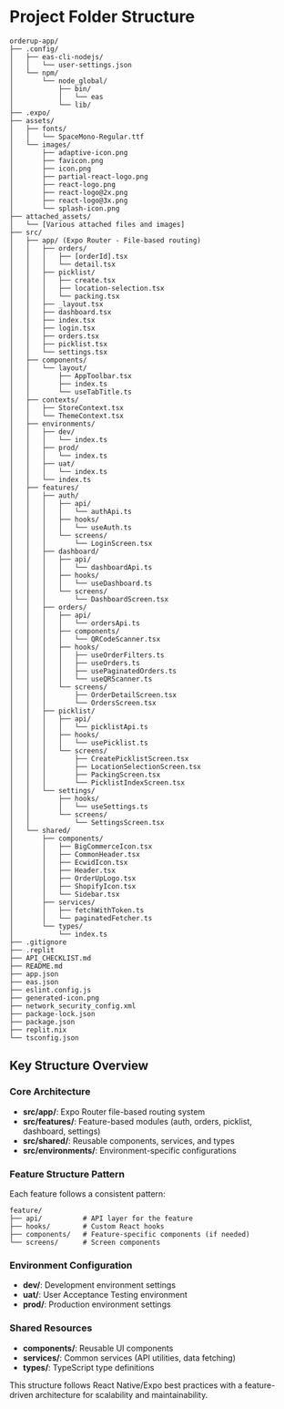 
# Project Folder Structure

```
orderup-app/
├── .config/
│   ├── eas-cli-nodejs/
│   │   └── user-settings.json
│   └── npm/
│       └── node_global/
│           ├── bin/
│           │   └── eas
│           └── lib/
├── .expo/
├── assets/
│   ├── fonts/
│   │   └── SpaceMono-Regular.ttf
│   └── images/
│       ├── adaptive-icon.png
│       ├── favicon.png
│       ├── icon.png
│       ├── partial-react-logo.png
│       ├── react-logo.png
│       ├── react-logo@2x.png
│       ├── react-logo@3x.png
│       └── splash-icon.png
├── attached_assets/
│   └── [Various attached files and images]
├── src/
│   ├── app/ (Expo Router - File-based routing)
│   │   ├── orders/
│   │   │   ├── [orderId].tsx
│   │   │   └── detail.tsx
│   │   ├── picklist/
│   │   │   ├── create.tsx
│   │   │   ├── location-selection.tsx
│   │   │   └── packing.tsx
│   │   ├── _layout.tsx
│   │   ├── dashboard.tsx
│   │   ├── index.tsx
│   │   ├── login.tsx
│   │   ├── orders.tsx
│   │   ├── picklist.tsx
│   │   └── settings.tsx
│   ├── components/
│   │   └── layout/
│   │       ├── AppToolbar.tsx
│   │       ├── index.ts
│   │       └── useTabTitle.ts
│   ├── contexts/
│   │   ├── StoreContext.tsx
│   │   └── ThemeContext.tsx
│   ├── environments/
│   │   ├── dev/
│   │   │   └── index.ts
│   │   ├── prod/
│   │   │   └── index.ts
│   │   ├── uat/
│   │   │   └── index.ts
│   │   └── index.ts
│   ├── features/
│   │   ├── auth/
│   │   │   ├── api/
│   │   │   │   └── authApi.ts
│   │   │   ├── hooks/
│   │   │   │   └── useAuth.ts
│   │   │   └── screens/
│   │   │       └── LoginScreen.tsx
│   │   ├── dashboard/
│   │   │   ├── api/
│   │   │   │   └── dashboardApi.ts
│   │   │   ├── hooks/
│   │   │   │   └── useDashboard.ts
│   │   │   └── screens/
│   │   │       └── DashboardScreen.tsx
│   │   ├── orders/
│   │   │   ├── api/
│   │   │   │   └── ordersApi.ts
│   │   │   ├── components/
│   │   │   │   └── QRCodeScanner.tsx
│   │   │   ├── hooks/
│   │   │   │   ├── useOrderFilters.ts
│   │   │   │   ├── useOrders.ts
│   │   │   │   ├── usePaginatedOrders.ts
│   │   │   │   └── useQRScanner.ts
│   │   │   └── screens/
│   │   │       ├── OrderDetailScreen.tsx
│   │   │       └── OrdersScreen.tsx
│   │   ├── picklist/
│   │   │   ├── api/
│   │   │   │   └── picklistApi.ts
│   │   │   ├── hooks/
│   │   │   │   └── usePicklist.ts
│   │   │   └── screens/
│   │   │       ├── CreatePicklistScreen.tsx
│   │   │       ├── LocationSelectionScreen.tsx
│   │   │       ├── PackingScreen.tsx
│   │   │       └── PicklistIndexScreen.tsx
│   │   └── settings/
│   │       ├── hooks/
│   │       │   └── useSettings.ts
│   │       └── screens/
│   │           └── SettingsScreen.tsx
│   └── shared/
│       ├── components/
│       │   ├── BigCommerceIcon.tsx
│       │   ├── CommonHeader.tsx
│       │   ├── EcwidIcon.tsx
│       │   ├── Header.tsx
│       │   ├── OrderUpLogo.tsx
│       │   ├── ShopifyIcon.tsx
│       │   └── Sidebar.tsx
│       ├── services/
│       │   ├── fetchWithToken.ts
│       │   └── paginatedFetcher.ts
│       └── types/
│           └── index.ts
├── .gitignore
├── .replit
├── API_CHECKLIST.md
├── README.md
├── app.json
├── eas.json
├── eslint.config.js
├── generated-icon.png
├── network_security_config.xml
├── package-lock.json
├── package.json
├── replit.nix
└── tsconfig.json
```

## Key Structure Overview

### Core Architecture
- **src/app/**: Expo Router file-based routing system
- **src/features/**: Feature-based modules (auth, orders, picklist, dashboard, settings)
- **src/shared/**: Reusable components, services, and types
- **src/environments/**: Environment-specific configurations

### Feature Structure Pattern
Each feature follows a consistent pattern:
```
feature/
├── api/          # API layer for the feature
├── hooks/        # Custom React hooks
├── components/   # Feature-specific components (if needed)
└── screens/      # Screen components
```

### Environment Configuration
- **dev/**: Development environment settings
- **uat/**: User Acceptance Testing environment
- **prod/**: Production environment settings

### Shared Resources
- **components/**: Reusable UI components
- **services/**: Common services (API utilities, data fetching)
- **types/**: TypeScript type definitions

This structure follows React Native/Expo best practices with a feature-driven architecture for scalability and maintainability.
